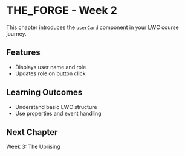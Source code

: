 # THE_FORGE - Week 2

This chapter introduces the `userCard` component in your LWC course journey.

## Features
- Displays user name and role
- Updates role on button click

## Learning Outcomes
- Understand basic LWC structure
- Use properties and event handling

## Next Chapter
Week 3: The Uprising
